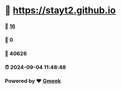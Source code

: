 #   :link: https://stayt2.github.io 
### :page_facing_up: [16](https://stayt2.github.io/tag.html) 
### :speech_balloon: 0 
### :hibiscus: 40626 
### :alarm_clock: 2024-09-04 11:48:48 
### Powered by :heart: [Gmeek](https://github.com/Meekdai/Gmeek)
